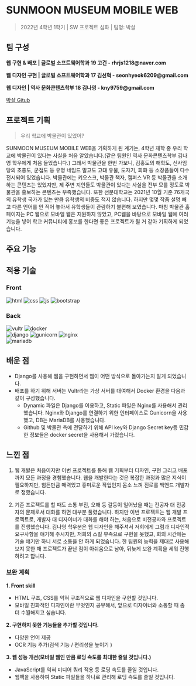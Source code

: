 # SUNMOON MUSEUM MOBILE WEB
> 2022년 4학년 1학기 | SW 프로젝트 심화 | 팀명: 박살

## 팀 구성
__웹 구현 & 배포 | 글로벌 소프트웨어학과 19 고건 - rhrjs1218@naver.com__

__웹 디자인 구현 | 글로벌 소프트웨어학과 17 김선혁 - seonhyeok6209@gmail.com__

__웹 디자인 | 역사 문화콘텐츠학부 18 김나영 - kny9759@gmail.com__

[박살 Gitub](https://github.com/REO6209/SunMoonMuseum)


## 프로젝트 기획
> 우리 학교에 박물관이 있었어?

SUNMOON MUSEUM MOBILE WEB을 기획하게 된 계기는, 
4학년 재학 중 우리 학교에 박물관이 있다는 사실을 처음 알았습니다.(같은 팀원인 역사 문화콘텐츠학부 김나영 학우에게 처음 들었습니다.) 
그래서 박물관을 한번 가보니, 김홍도의 해학도, 신사임당의 초충도, 군접도 등 유명 네임드 말고도 고대 유물, 도자기, 회화 등 소장품들이 다수 전시되어 있었습니다.
박물관에는 키오스크, 박물관 책자, 캠퍼스 VR 등 박물관을 소개하는 콘텐츠는 있었지만,
제 주변 지인들도 박물관이 있다는 사실을 전부 모를 정도로 박물관을 홍보하는 콘텐츠는 부족했습니다.
또한 선문대학교는 2021년 10월 기준 76개국의 유학생 국가가 있는 만큼 유학생의 비중도 적지 않습니다.
하지만 몇몇 작품 설명 빼고 다른 언어를 안 적어 놓아서 유학생들이 관람하기 불편해 보였습니다.
마침 박물관 홈페이지는 PC 웹으로 모바일 웹은 지원하지 않았고,
PC웹을 바탕으로 모바일 웹에 여러 기능을 넣어 학교 커뮤니티에 홍보를 한다면 좋은 프로젝트가 될 거 같아 기획하게 되었습니다.

## 주요 기능


## 적용 기술
### Front
<img title="html" src="https://img.shields.io/badge/HTML5-E34F26?style=for-the-badge&logo=html5&logoColor=white"></img>
<img title="css" src="https://img.shields.io/badge/CSS3-1572B6?style=for-the-badge&logo=css3&logoColor=white"></img>
<img title="js" src="https://img.shields.io/badge/JavaScript-323330?style=for-the-badge&logo=javascript&logoColor=F7DF1E"></img>
<img title="bootstrap" src="https://img.shields.io/badge/Bootstrap-563D7C?style=for-the-badge&logo=bootstrap&logoColor=white"></img>

### Back
<img title="vultr" src="file:///Users/gungo/Downloads/vultr-brand-logo/SVG/logo__on-white.svg"></img>
<img title="docker" src="https://img.shields.io/badge/Docker-2CA5E0?style=for-the-badge&logo=docker&logoColor=white"></img><br>
<img title="django" src="https://img.shields.io/badge/Django-092E20?style=for-the-badge&logo=django&logoColor=green"></img>
<img title="gunicorn" src="https://img.shields.io/badge/gunicorn-%298729.svg?style=for-the-badge&logo=gunicorn&logoColor=white"></img>
<img title="nginx" src="https://img.shields.io/badge/Nginx-009639?style=for-the-badge&logo=nginx&logoColor=white"></img><br>
<img title="mariadb" src="https://img.shields.io/badge/MariaDB-003545?style=for-the-badge&logo=mariadb&logoColor=white"></img>

## 배운 점
- Django를 사용해 웹을 구현하면서 웹이 어떤 방식으로 돌아가는지 알게 되었습니다.
- 배포를 하기 위해 서버는 Vultr라는 가상 서버를 대여해서 Docker 환경을 다음과 같이 구성했습니다.
  - Dynamic 파일은 Django를 이용하고, Static 파일은 Nginx를 사용해서 관리했습니다. Nginx와 Django를 연결하기 위한 인터페이스로 Gunicorn을 사용했고, DB는 MariaDB를 사용했습니다.
  - Github 및 박물관 측에 전달하기 위해 API key와 Django Secret key등 민감한 정보들은 docker secret을 사용해서 가렸습니다.

## 느낀 점
1. 웹 개발은 처음이지만 이번 프로젝트를 통해 웹 기획부터 디자인, 구현 그리고 배포까지 모든 과정을 경험했습니다.
웹을 개발한다는 것은 복잡한 과정과 많은 지식이 필요하지만, 힘든만큼 매력있고 흥미로운 작업인지 몸소 느껴 진로를 백앤드 개발자로 정했습니다.

2. 기존 프로젝트를 할 때도 소통 부진, 오해 등 갈등이 일어났을 때는 전공자 대 전공자의 문제로서 대화를 하면 대부분 풀렸습니다. 하지만 이번 프로젝트는 웹 개발 프로젝트로, 개발자 대 디자이너가 대화를 해야 하는, 처음으로 비전공자와 프로젝트를 진행했습니다. 김나영 학우분은 웹 디자인을 해주셔서 저희에게 그림과 디자인적 요구사항을 얘기해 주시지만, 저희의 스킬 부족으로 구현을 못했고, 회의 시간에는 기술 얘기만 하니 서로 소통을 안 하게 되었습니다. 한 팀원의 능력을 제대로 사용해 보지 못한 채 프로젝트가 끝난 점이 아쉬움으로 남아, 뒤늦게 보완 계획을 세워 진행하려고 합니다.

### 보완 계획
__1. Front skill__
  - HTML 구조, CSS를 익혀 구조적으로 웹 디자인을 구현할 것입니다.
  - 모바일 친화적인 디자인이란 무엇인지 공부해서, 앞으로 디자이너와 소통할 때 좀 더 수월해지고 싶습니다.

__2. 구현하지 못한 기능들을 추가할 것입니다.__
  - 다양한 언어 제공
  - OCR 기능 추가(검색 기능 / 편리성을 높이기 )

__3. 웹 성능 개선(모바일 웹인 만큼 로딩 속도를 최대한 줄일 것입니다.)__
  - JavaScript를 익혀 미디어 쿼리 적용 등 로딩 속도를 줄일 것입니다.
  - 웹팩을 사용하여 Static 파일들을 하나로 관리해 로딩 속도를 줄일 것입니다.
